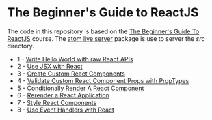 # The Beginner's Guide to ReactJS

The code in this repository is based on the
[The Beginner's Guide To ReactJS](https://egghead.io/courses/the-beginner-s-guide-to-reactjs)
course.
The
[atom live server](https://atom.io/packages/atom-live-server)
package is use to server the _src_ directory.

* 1 - [Write Hello World with raw React APIs](01-js.html)
* 2 - [Use JSX with React](02-js.html)
* 3 - [Create Custom React Components](03-js.html)
* 4 - [Validate Custom React Component Props with PropTypes](04-js.html)
* 5 - [Conditionally Render A React Component](05-js.html)
* 6 - [Rerender a React Application](06-js.html)
* 7 - [Style React Components](07-js.html)
* 8 - [Use Event Handlers with React](08-js.html)
